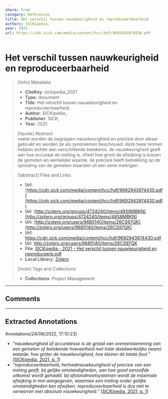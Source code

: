 ```yaml
---  
share: true  
category: References  
title: Het verschil tussen nauwkeurigheid en reproduceerbaarheid  
authors: SICKipedia,  
year: 2021  
url: https://cdn.sick.com/media/content/hcc/hdf/9692943974430.pdf  
---  
```

  
# Het verschil tussen nauwkeurigheid en reproduceerbaarheid  
  
> [!info] Metadata  
> - **CiteKey**: sickipedia_2021  
> - **Type**: document  
> - **Title**: Het verschil tussen nauwkeurigheid en reproduceerbaarheid,   
> - **Author**: SICKipedia,;    
> - **Publisher**: SICK,  
> - **Year**: 2021   
  
> [!quote] Abstract  
> veelal worden de begrippen nauwkeurigheid en precisie door elkaar gebruikt en worden ze als synoniemen beschouwd. deze twee termen hebben echter een verschillende betekenis. de nauwkeurigheid geeft aan hoe accuraat de meting is, ofwel hoe groot de afwijking is tussen de gemeten en werkelijke waarde. de precisie heeft betrekking op de spreiding van de gemeten waarden uit een serie metingen.  
  
> [!abstract] Files and Links  
> - **Url**: [https://cdn.sick.com/media/content/hcc/hdf/9692943974430.pdf](https://cdn.sick.com/media/content/hcc/hdf/9692943974430.pdf)  
> - **Uri**: [http://zotero.org/groups/4724240/items/48S8MBKN](http://zotero.org/groups/4724240/items/48S8MBKN)  
> - **Uri**: [http://zotero.org/users/9685140/items/26CS97QK](http://zotero.org/users/9685140/items/26CS97QK)  
> - **Url**: https://cdn.sick.com/media/content/hcc/hdf/9692943974430.pdf  
> - **Uri**: http://zotero.org/users/9685140/items/26CS97QK  
> - **File**: [SICKipedia - 2021 - Het verschil tussen nauwkeurigheid en reproduceerb.pdf](file://C:%5CUsers%5C20003936%5CZotero%5Cstorage%5CG3WI6V7R%5CSICKipedia%2520-%25202021%2520-%2520Het%2520verschil%2520tussen%2520nauwkeurigheid%2520en%2520reproduceerb.pdf)  
> - **Local Library**: [Zotero]((zotero://select/library/items/26CS97QK))  
  
> [!note] Tags and Collections  
> - **Collections**: Project Management  
  
----  
  
## Comments  
  
  
  
----  
  
## Extracted Annotations  
Annotations(24/06/2022, 17:10:23)  
- *“nauwkeurigheid of accuratesse is de graad van overeenstemming van een gemeten of berekende hoeveelheid met haar daadwerkelijke (ware) waarde. hoe groter de nauwkeurigheid, hoe kleiner de totale fout.”* [(SICKipedia, 2021, p. 1)](zotero://open-pdf/library/items/G3WI6V7R?page=1&annotation=ECLFRYYH)  
- *“reproduceerbaarheid, herhaalnauwkeurigheid of precisie van een meting geeft, bij gelijke omstandigheden, aan hoe goed eenzelfde uitkomst wordt gehaald. bij afstandmeetsystemen wordt de maximale afwijking in mm aangegeven, waarmee een meting onder gelijke omstandigheden kan afwijken. reproduceerbaarheid is dus niet te verwarren met absolute nauwkeurigheid.”* [(SICKipedia, 2021, p. 1)](zotero://open-pdf/library/items/G3WI6V7R?page=1&annotation=INDJUSX9)  
  
